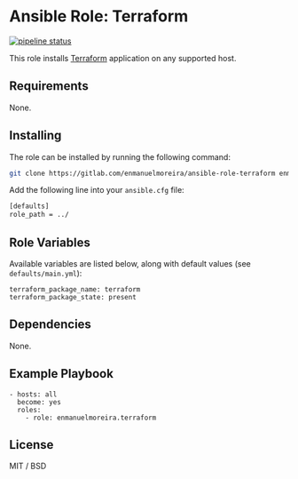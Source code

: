 # Ansible Role: Terraform

[![pipeline status](https://gitlab.com/enmanuelmoreira/ansible-role-terraform/badges/main/pipeline.svg)](https://gitlab.com/enmanuelmoreira/ansible-role-terraform/-/commits/main)

This role installs [Terraform](https://www.terraform.io/) application on any supported host.

## Requirements

None.

## Installing

The role can be installed by running the following command:

```bash
git clone https://gitlab.com/enmanuelmoreira/ansible-role-terraform enmanuelmoreira.terraform
```

Add the following line into your `ansible.cfg` file:

```bash
[defaults]
role_path = ../
```

## Role Variables

Available variables are listed below, along with default values (see `defaults/main.yml`):

    terraform_package_name: terraform
    terraform_package_state: present

## Dependencies

None.

## Example Playbook

    - hosts: all
      become: yes
      roles:
        - role: enmanuelmoreira.terraform

## License

MIT / BSD
